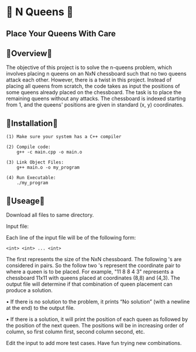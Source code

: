 # 🔴 N Queens 🔴

## Place Your Queens With Care

🔹Overview🔹
---------------------------------------------------------------------------------
The objective of this project is to solve the n-queens problem, which involves placing n queens on an NxN chessboard such that no two queens attack each other. However, there is a twist in this project. Instead of placing all queens from scratch, the code takes as input the positions of some queens already placed on the chessboard. The task is to place the remaining queens without any attacks. The chessboard is indexed starting from 1, and the queens' positions are given in standard (x, y) coordinates.

🔹Installation🔹
---------------------------------------------------------------------------------
    (1) Make sure your system has a C++ compiler 

    (2) Compile code: 
        g++ -c main.cpp -o main.o

    (3) Link Object Files:
        g++ main.o -o my_program
    
    (4) Run Executable:
        ./my_program 

🔹Useage🔹
---------------------------------------------------------------------------------
Download all files to same directory.

Input file:

Each line of the input file will be of the following form: 

    <int> <int> ... <int>

The first <int> represents the size of the NxN chessboard. The following <int>'s are considered in pairs. So the follow two <int>'s 
represent the coordinate pair to where a queen is to be placed. For example, "11 8 8 4 3" represents a chessboard 11x11 with queens placed
at coordinates (8,8) and (4,3). The output file will determine if that combination of queen placement can produce a solution. 

• If there is no solution to the problem, it prints “No solution” (with a newline at the end) to the output file.

• If there is a solution, it will print the position of each queen as <column> <space> <row> <space> followed by the position of the next queen. The positions will be in increasing order of column, so first column first, second column second, etc. 

Edit the input to add more test cases. Have fun trying new combinations. 